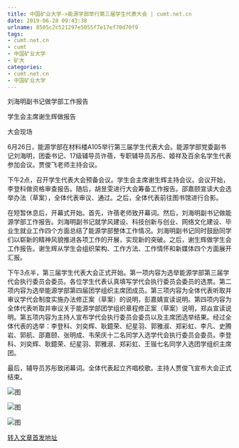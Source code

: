 ```yaml
---
title: 中国矿业大学->能源学部举行第三届学生代表大会 | cumt.net.cn
date: 2019-06-28 09:43:38
urlname: 8505c2c521297e5055f7e17ef70d70f9
tags: 
- cumt.net.cn
- cumt
- 中国矿业大学
- 矿大
categories:
- cumt.net.cn
- 中国矿业大学
---
```



刘海明副书记做学部工作报告

学生会主席谢生辉做报告

大会现场

6月26日，能源学部在材料楼A105举行第三届学生代表大会。能源学部党委副书记刘海明，团委书记、17级辅导员许蓓，专职辅导员苏彤、姬祥及百余名学生代表参加会议。贾俊飞老师主持会议。

下午2点，召开学生代表大会预备会议。学生会主席谢生辉主持会议。会议开始，李登科做资格审查报告。随后，胡昱雯进行大会筹备工作报告。邵嘉颐宣读大会选举办法（草案），全体代表审议、通过。之后，全体代表前往图书馆进行合影。

在短暂休息后，开幕式开始。首先，许蓓老师致开幕词。然后，刘海明副书记做能源学部工作报告。刘海明副书记就学风建设、科技创新与创业、网络文化建设、毕业生就业工作四个方面总结了能源学部整体工作情况。刘海明副书记同时鼓励同学们以崭新的精神风貌推进各项工作的开展，实现新的突破。之后，谢生辉做学生会工作报告。谢生辉从学生会组织架构、工作方法、工作情怀和新媒体四个方面展开汇报。

下午3点半，第三届学生代表大会正式开始。第一项内容为选举能源学部第三届学代会执行委员会委员。各位学生代表认真填写学代会执行委员会委员的选票。第二项内容为选举能源学部第四届团学组织主席团成员。第三项内容为全体代表听取并审议学代会制度实施办法修正案（草案）的说明，彭嘉婧宣读说明。第四项内容为全体代表听取并审议关于能源学部团学组织章程修正案（草案）说明，郑焱宣读说明。第五项内容为主持人宣布学代会执行委员会委员以及主席团选举结果。经过全体代表的选举：李登科、刘奕辉、耿鐿荣、纪星羽、郭雅淑、郑彩虹、李凡、史腾岩、郭航、邵嘉颐、张明成、韦荣庆十二名同学入选学代会执行委员会委员。李登科、刘奕辉、耿鐿荣、纪星羽、郭雅淑、郑彩虹、王锴七名同学入选团学组织主席团。

最后，辅导员苏彤致闭幕词。全体代表起立齐唱校歌。主持人贾俊飞宣布大会正式结束。



![图](http://xwzx.cumt.edu.cn/_upload/article/images/ee/1e/b89087cb410790921a5910a42d4d/bfa2a54c-5617-4693-945a-a5e783ec8818.jpg)

![图](http://xwzx.cumt.edu.cn/_upload/article/images/9e/dd/43db2fca47a6abf30a533b1a82f8/7b2728b9-222b-4e69-b898-ba42a6e29082.png)

![图](http://xwzx.cumt.edu.cn/_upload/article/images/9e/dd/43db2fca47a6abf30a533b1a82f8/fe885ad4-0520-483f-836a-91130ad4eab5.jpg)

[转入文章首发地址](http://xwzx.cumt.edu.cn/1a/25/c523a530981/page.htm)